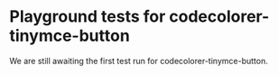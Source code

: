 # Playground tests for codecolorer-tinymce-button
We are still awaiting the first test run for codecolorer-tinymce-button.
